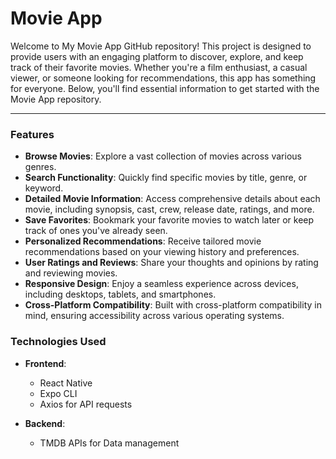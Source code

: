 # Movie App

Welcome to My Movie App GitHub repository! This project is designed to provide users with an engaging platform to discover, explore, and keep track of their favorite movies. Whether you're a film enthusiast, a casual viewer, or someone looking for recommendations, this app has something for everyone. Below, you'll find essential information to get started with the Movie App repository.

---

### Features

- **Browse Movies**: Explore a vast collection of movies across various genres.
- **Search Functionality**: Quickly find specific movies by title, genre, or keyword.
- **Detailed Movie Information**: Access comprehensive details about each movie, including synopsis, cast, crew, release date, ratings, and more.
- **Save Favorites**: Bookmark your favorite movies to watch later or keep track of ones you've already seen.
- **Personalized Recommendations**: Receive tailored movie recommendations based on your viewing history and preferences.
- **User Ratings and Reviews**: Share your thoughts and opinions by rating and reviewing movies.
- **Responsive Design**: Enjoy a seamless experience across devices, including desktops, tablets, and smartphones.
- **Cross-Platform Compatibility**: Built with cross-platform compatibility in mind, ensuring accessibility across various operating systems.

### Technologies Used

- **Frontend**:
  - React Native
  - Expo CLI
  - Axios for API requests
  
- **Backend**:
  - TMDB APIs for Data management
